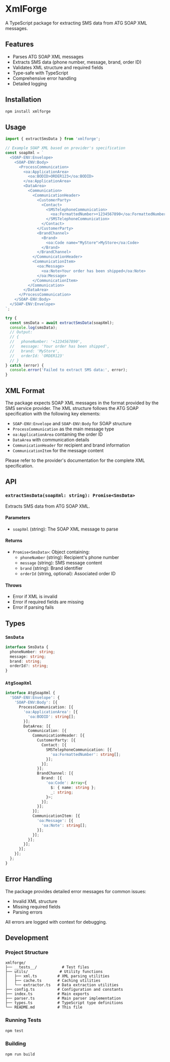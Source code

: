 # XmlForge

A TypeScript package for extracting SMS data from ATG SOAP XML messages.

## Features

- Parses ATG SOAP XML messages
- Extracts SMS data (phone number, message, brand, order ID)
- Validates XML structure and required fields
- Type-safe with TypeScript
- Comprehensive error handling
- Detailed logging

## Installation

```bash
npm install xmlforge
```

## Usage

```typescript
import { extractSmsData } from 'xmlforge';

// Example SOAP XML based on provider's specification
const soapXml = `
  <SOAP-ENV:Envelope>
    <SOAP-ENV:Body>
      <ProcessCommunication>
        <oa:ApplicationArea>
          <oa:BODID>ORDER123</oa:BODID>
        </oa:ApplicationArea>
        <DataArea>
          <Communication>
            <CommunicationHeader>
              <CustomerParty>
                <Contact>
                  <SMSTelephoneCommunication>
                    <oa:FormattedNumber>+1234567890</oa:FormattedNumber>
                  </SMSTelephoneCommunication>
                </Contact>
              </CustomerParty>
              <BrandChannel>
                <Brand>
                  <oa:Code name="MyStore">MyStore</oa:Code>
                </Brand>
              </BrandChannel>
            </CommunicationHeader>
            <CommunicationItem>
              <oa:Message>
                <oa:Note>Your order has been shipped</oa:Note>
              </oa:Message>
            </CommunicationItem>
          </Communication>
        </DataArea>
      </ProcessCommunication>
    </SOAP-ENV:Body>
  </SOAP-ENV:Envelope>
`;

try {
  const smsData = await extractSmsData(soapXml);
  console.log(smsData);
  // Output:
  // {
  //   phoneNumber: '+1234567890',
  //   message: 'Your order has been shipped',
  //   brand: 'MyStore',
  //   orderId: 'ORDER123'
  // }
} catch (error) {
  console.error('Failed to extract SMS data:', error);
}
```

## XML Format

The package expects SOAP XML messages in the format provided by the SMS service provider. The XML structure follows the ATG SOAP specification with the following key elements:

- `SOAP-ENV:Envelope` and `SOAP-ENV:Body` for SOAP structure
- `ProcessCommunication` as the main message type
- `oa:ApplicationArea` containing the order ID
- `DataArea` with communication details
- `CommunicationHeader` for recipient and brand information
- `CommunicationItem` for the message content

Please refer to the provider's documentation for the complete XML specification.

## API

### `extractSmsData(soapXml: string): Promise<SmsData>`

Extracts SMS data from ATG SOAP XML.

#### Parameters
- `soapXml` (string): The SOAP XML message to parse

#### Returns
- `Promise<SmsData>`: Object containing:
  - `phoneNumber` (string): Recipient's phone number
  - `message` (string): SMS message content
  - `brand` (string): Brand identifier
  - `orderId` (string, optional): Associated order ID

#### Throws
- Error if XML is invalid
- Error if required fields are missing
- Error if parsing fails

## Types

### `SmsData`
```typescript
interface SmsData {
  phoneNumber: string;
  message: string;
  brand: string;
  orderId?: string;
}
```

### `AtgSoapXml`
```typescript
interface AtgSoapXml {
  'SOAP-ENV:Envelope': {
    'SOAP-ENV:Body': [{
      ProcessCommunication: [{
        'oa:ApplicationArea': [{
          'oa:BODID': string[];
        }];
        DataArea: [{
          Communication: [{
            CommunicationHeader: [{
              CustomerParty: [{
                Contact: [{
                  SMSTelephoneCommunication: [{
                    'oa:FormattedNumber': string[];
                  }];
                }];
              }];
              BrandChannel: [{
                Brand: [{
                  'oa:Code': Array<{
                    $: { name: string };
                    _: string;
                  }>;
                }];
              }];
            }];
            CommunicationItem: [{
              'oa:Message': [{
                'oa:Note': string[];
              }];
            }];
          }];
        }];
      }];
    }];
  };
}
```

## Error Handling

The package provides detailed error messages for common issues:

- Invalid XML structure
- Missing required fields
- Parsing errors

All errors are logged with context for debugging.

## Development

### Project Structure
```
xmlforge/
├── __tests__/           # Test files
├── utils/              # Utility functions
│   ├── xml.ts         # XML parsing utilities
│   ├── cache.ts       # Caching utilities
│   └── extractor.ts   # Data extraction utilities
├── config.ts          # Configuration and constants
├── index.ts           # Main exports
├── parser.ts          # Main parser implementation
├── types.ts           # TypeScript type definitions
└── README.md          # This file
```

### Running Tests
```bash
npm test
```

### Building
```bash
npm run build
```
